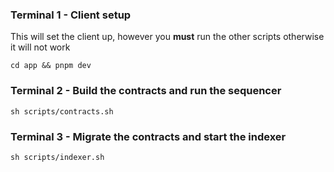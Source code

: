 ### Terminal 1 - Client setup

This will set the client up, however you **must** run the other scripts otherwise it will not work

```
cd app && pnpm dev
```

### Terminal 2 - Build the contracts and run the sequencer

```
sh scripts/contracts.sh
```

### Terminal 3 - Migrate the contracts and start the indexer

```
sh scripts/indexer.sh
```
